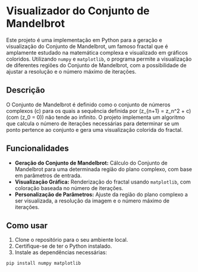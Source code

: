 # Visualizador do Conjunto de Mandelbrot

Este projeto é uma implementação em Python para a geração e visualização do Conjunto de Mandelbrot, um famoso fractal que é amplamente estudado na matemática complexa e visualizado em gráficos coloridos. Utilizando `numpy` e `matplotlib`, o programa permite a visualização de diferentes regiões do Conjunto de Mandelbrot, com a possibilidade de ajustar a resolução e o número máximo de iterações.

## Descrição

O Conjunto de Mandelbrot é definido como o conjunto de números complexos \(c\) para os quais a sequência definida por \(z_{n+1} = z_n^2 + c\) (com \(z_0 = 0\)) não tende ao infinito. O projeto implementa um algoritmo que calcula o número de iterações necessárias para determinar se um ponto pertence ao conjunto e gera uma visualização colorida do fractal.

## Funcionalidades

- **Geração do Conjunto de Mandelbrot:** Cálculo do Conjunto de Mandelbrot para uma determinada região do plano complexo, com base em parâmetros de entrada.
- **Visualização Gráfica:** Renderização do fractal usando `matplotlib`, com coloração baseada no número de iterações.
- **Personalização de Parâmetros:** Ajuste da região do plano complexo a ser visualizada, a resolução da imagem e o número máximo de iterações.

## Como usar

1. Clone o repositório para o seu ambiente local.
2. Certifique-se de ter o Python instalado.
3. Instale as dependências necessárias:

```bash
pip install numpy matplotlib
```
